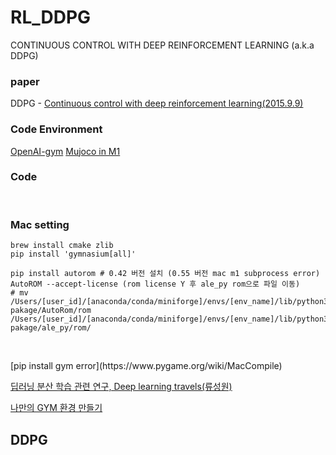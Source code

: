 # RL_DDPG
CONTINUOUS CONTROL WITH DEEP REINFORCEMENT LEARNING (a.k.a DDPG)

### paper
DDPG - [Continuous control with deep reinforcement learning(2015.9.9)](https://arxiv.org/abs/1509.02971)

### Code Environment
[OpenAI-gym](https://www.gymlibrary.dev/)
[Mujoco in M1](https://bnmy6581.tistory.com/146)
<br>

### Code

<br>

### Mac setting 
```shell
brew install cmake zlib
pip install 'gymnasium[all]'

pip install autorom # 0.42 버전 설치 (0.55 버전 mac m1 subprocess error)
AutoROM --accept-license (rom license Y 후 ale_py rom으로 파일 이동)
# mv /Users/[user_id]/[anaconda/conda/miniforge]/envs/[env_name]/lib/python3.8/site-pakage/AutoRom/rom /Users/[user_id]/[anaconda/conda/miniforge]/envs/[env_name]/lib/python3.8/site-pakage/ale_py/rom/


```

<br>
[pip install gym error](https://www.pygame.org/wiki/MacCompile)

[딥러닝 분산 학습 관련 연구, Deep learning travels(류성원)](https://lyusungwon.github.io/assets/publications/DistributedDeepLearningTrainingOverview.pdf)

[나만의 GYM 환경 만들기](https://www.youtube.com/watch?v=chVLag1NIAQ)
<br>


## DDPG 


